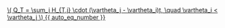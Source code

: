 <a href="/eco2_guide_center/1.%20ECO2%20Logic%20Guide/Hee1_Equation_List.html" class="equation-link" target="_blank" rel="noopener noreferrer">
  \( Q_T = \sum_j H_{T,j} \cdot (\vartheta_j - \vartheta_i)t, \quad \vartheta_i < \vartheta_j \) {{ auto_eq_number }}
</a>
